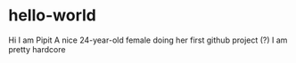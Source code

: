 # hello-world
Hi I am Pipit
A nice 24-year-old female doing her first github project (?)
I am pretty hardcore
